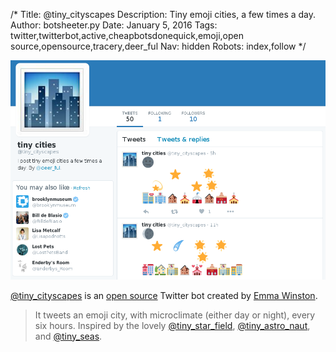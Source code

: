 /*
Title: @tiny_cityscapes
Description: Tiny emoji cities, a few times a day.
Author: botsheeter.py
Date: January 5, 2016
Tags: twitter,twitterbot,active,cheapbotsdonequick,emoji,open source,opensource,tracery,deer_ful
Nav: hidden
Robots: index,follow
*/

[![](/content/bots/twitterbots/images/tiny_cityscapes.png)](https://twitter.com/tiny_cityscapes)

[@tiny_cityscapes](https://twitter.com/tiny_cityscapes) is an [open source](https://github.com/emmawinston/tiny_cityscapes) Twitter bot created by [Emma Winston](https://twitter.com/deer_ful). 

> It tweets an emoji city, with microclimate (either day or night), every six hours. Inspired by the lovely [@tiny_star_field](/bots/twitterbots/tiny_star_field), [@tiny_astro_naut](/bots/twitterbots/tiny_astro_naut), and [@tiny_seas](https://twitter.com/tiny_seas).
